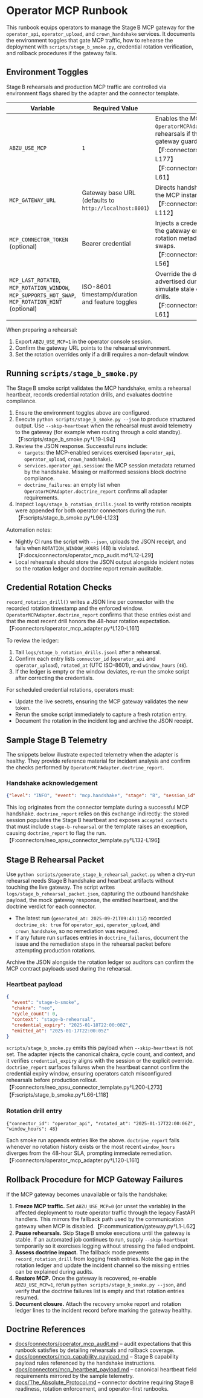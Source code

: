 # Operator MCP Runbook

This runbook equips operators to manage the Stage B MCP gateway for the
`operator_api`, `operator_upload`, and `crown_handshake` services. It documents
the environment toggles that gate MCP traffic, how to rehearse the deployment
with `scripts/stage_b_smoke.py`, credential rotation verification, and rollback
procedures if the gateway fails.

## Environment Toggles

Stage B rehearsals and production MCP traffic are controlled via environment
flags shared by the adapter and the connector template.

| Variable | Required Value | Purpose |
| --- | --- | --- |
| `ABZU_USE_MCP` | `1` | Enables the MCP handshake and heartbeat flows. `OperatorMCPAdapter.stage_b_context_enabled()` rejects rehearsals if this flag is not set, mirroring the template's gateway guardrails.【F:connectors/operator_mcp_adapter.py†L162-L177】【F:connectors/neo_apsu_connector_template.py†L16-L61】
| `MCP_GATEWAY_URL` | Gateway base URL (defaults to `http://localhost:8001`) | Directs handshake, heartbeat, and command routing to the MCP instance used for rehearsals and production.【F:connectors/neo_apsu_connector_template.py†L17-L112】
| `MCP_CONNECTOR_TOKEN` (optional) | Bearer credential | Injects a credential into the handshake payload when the gateway enforces bearer authentication. Pair with rotation metadata overrides when rehearsing credential swaps.【F:connectors/neo_apsu_connector_template.py†L33-L56】
| `MCP_LAST_ROTATED`, `MCP_ROTATION_WINDOW`, `MCP_SUPPORTS_HOT_SWAP`, `MCP_ROTATION_HINT` (optional) | ISO-8601 timestamp/duration and feature toggles | Override the default credential rotation metadata advertised during the handshake. Use these knobs to simulate stale credentials or shortened windows during drills.【F:connectors/neo_apsu_connector_template.py†L39-L61】

When preparing a rehearsal:

1. Export `ABZU_USE_MCP=1` in the operator console session.
2. Confirm the gateway URL points to the rehearsal environment.
3. Set the rotation overrides only if a drill requires a non-default window.

## Running `scripts/stage_b_smoke.py`

The Stage B smoke script validates the MCP handshake, emits a rehearsal
heartbeat, records credential rotation drills, and evaluates doctrine
compliance.

1. Ensure the environment toggles above are configured.
2. Execute `python scripts/stage_b_smoke.py --json` to produce structured
   output. Use `--skip-heartbeat` when the rehearsal must avoid telemetry to
   the gateway (for example when routing through a cold standby).【F:scripts/stage_b_smoke.py†L19-L94】
3. Review the JSON response. Successful runs include:
   - `targets`: the MCP-enabled services exercised (`operator_api`,
     `operator_upload`, `crown_handshake`).
   - `services.operator_api.session`: the MCP session metadata returned by the
     handshake. Missing or malformed sessions block doctrine compliance.
   - `doctrine_failures`: an empty list when `OperatorMCPAdapter.doctrine_report`
     confirms all adapter requirements.
4. Inspect `logs/stage_b_rotation_drills.jsonl` to verify rotation receipts were
   appended for both operator connectors during the run.【F:scripts/stage_b_smoke.py†L96-L123】

Automation notes:

- Nightly CI runs the script with `--json`, uploads the JSON receipt, and fails
  when `ROTATION_WINDOW_HOURS` (48) is violated.【F:docs/connectors/operator_mcp_audit.md†L12-L29】
- Local rehearsals should store the JSON output alongside incident notes so the
  rotation ledger and doctrine report remain auditable.

## Credential Rotation Checks

`record_rotation_drill()` writes a JSON line per connector with the recorded
rotation timestamp and the enforced window. `OperatorMCPAdapter.doctrine_report`
confirms that these entries exist and that the most recent drill honors the
48-hour rotation expectation.【F:connectors/operator_mcp_adapter.py†L120-L161】

To review the ledger:

1. Tail `logs/stage_b_rotation_drills.jsonl` after a rehearsal.
2. Confirm each entry lists `connector_id` (`operator_api` and
   `operator_upload`), `rotated_at` (UTC ISO-8601), and `window_hours` (`48`).
3. If the ledger is empty or the window deviates, re-run the smoke script after
   correcting the credentials.

For scheduled credential rotations, operators must:

- Update the live secrets, ensuring the MCP gateway validates the new token.
- Rerun the smoke script immediately to capture a fresh rotation entry.
- Document the rotation in the incident log and archive the JSON receipt.

## Sample Stage B Telemetry

The snippets below illustrate expected telemetry when the adapter is healthy.
They provide reference material for incident analysis and confirm the checks
performed by `OperatorMCPAdapter.doctrine_report`.

### Handshake acknowledgement

```json
{"level": "INFO", "event": "mcp.handshake", "stage": "B", "session_id": "op-6f1c", "accepted_contexts": ["stage-b-rehearsal"]}
```

This log originates from the connector template during a successful MCP
handshake. `doctrine_report` relies on this exchange indirectly: the stored
session populates the Stage B heartbeat and exposes `accepted_contexts` that
must include `stage-b-rehearsal` or the template raises an exception, causing
`doctrine_report` to flag the run.【F:connectors/neo_apsu_connector_template.py†L132-L196】

## Stage B Rehearsal Packet

Use `python scripts/generate_stage_b_rehearsal_packet.py` when a dry-run rehearsal needs Stage B handshake and heartbeat artifacts without touching the live gateway. The script writes `logs/stage_b_rehearsal_packet.json`, capturing the outbound handshake payload, the mock gateway response, the emitted heartbeat, and the doctrine verdict for each connector.

- The latest run (`generated_at: 2025-09-21T09:43:11Z`) recorded `doctrine_ok: true` for `operator_api`, `operator_upload`, and `crown_handshake`, so no remediation was required.
- If any future run surfaces entries in `doctrine_failures`, document the issue and the remediation steps in the rehearsal packet before attempting production rotations.

Archive the JSON alongside the rotation ledger so auditors can confirm the MCP contract payloads used during the rehearsal.

### Heartbeat payload

```json
{
  "event": "stage-b-smoke",
  "chakra": "neo",
  "cycle_count": 0,
  "context": "stage-b-rehearsal",
  "credential_expiry": "2025-01-18T22:00:00Z",
  "emitted_at": "2025-01-17T22:00:05Z"
}
```

`scripts/stage_b_smoke.py` emits this payload when `--skip-heartbeat` is not
set. The adapter injects the canonical chakra, cycle count, and context, and it
verifies `credential_expiry` aligns with the session or the explicit override.
`doctrine_report` surfaces failures when the heartbeat cannot confirm the
credential expiry window, ensuring operators catch misconfigured rehearsals
before production rollout.【F:connectors/neo_apsu_connector_template.py†L200-L273】【F:scripts/stage_b_smoke.py†L66-L118】

### Rotation drill entry

```jsonl
{"connector_id": "operator_api", "rotated_at": "2025-01-17T22:00:06Z", "window_hours": 48}
```

Each smoke run appends entries like the above. `doctrine_report` fails whenever
no rotation history exists or the most recent `window_hours` diverges from the
48-hour SLA, prompting immediate remediation.【F:connectors/operator_mcp_adapter.py†L120-L161】

## Rollback Procedure for MCP Gateway Failures

If the MCP gateway becomes unavailable or fails the handshake:

1. **Freeze MCP traffic.** Set `ABZU_USE_MCP=0` (or unset the variable) in the
   affected deployment to route operator traffic through the legacy FastAPI
   handlers. This mirrors the fallback path used by the communication gateway
   when MCP is disabled.【F:communication/gateway.py†L1-L62】
2. **Pause rehearsals.** Skip Stage B smoke executions until the gateway is
   stable. If an automated job continues to run, supply `--skip-heartbeat`
   temporarily so it exercises logging without stressing the failed endpoint.
3. **Assess doctrine impact.** The fallback mode prevents `record_rotation_drill`
   from logging fresh entries. Note the gap in the rotation ledger and update
the incident channel so the missing entries can be explained during audits.
4. **Restore MCP.** Once the gateway is recovered, re-enable `ABZU_USE_MCP=1`,
   rerun `python scripts/stage_b_smoke.py --json`, and verify that the doctrine
   failures list is empty and that rotation entries resumed.
5. **Document closure.** Attach the recovery smoke report and rotation ledger
   lines to the incident record before marking the gateway healthy.

## Doctrine References

- [docs/connectors/operator_mcp_audit.md](operator_mcp_audit.md) – audit
  expectations that this runbook satisfies by detailing rehearsals and rollback
  coverage.
- [docs/connectors/mcp_capability_payload.md](mcp_capability_payload.md) – Stage B
  capability payload rules referenced by the handshake instructions.
- [docs/connectors/mcp_heartbeat_payload.md](mcp_heartbeat_payload.md) – canonical
  heartbeat field requirements mirrored by the sample telemetry.
- [docs/The_Absolute_Protocol.md](../The_Absolute_Protocol.md) – connector doctrine
  requiring Stage B readiness, rotation enforcement, and operator-first runbooks.
